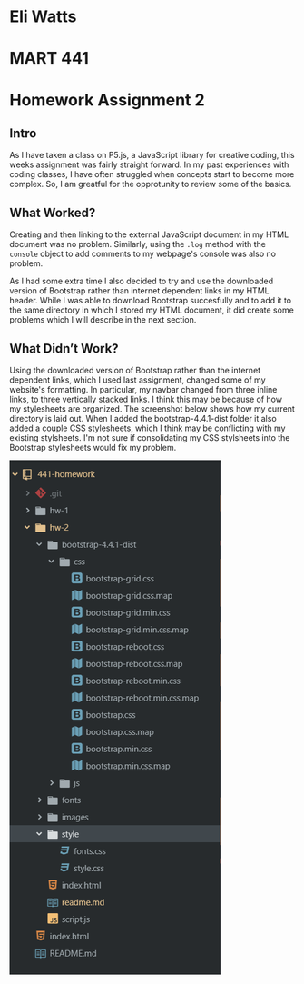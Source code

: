 # Eli Watts
# MART 441
# Homework Assignment 2

## Intro

As I have taken a class on P5.js, a JavaScript library for creative coding, this weeks assignment was fairly straight forward. In my past experiences with coding classes, I have often struggled when concepts start to become more complex. So, I am greatful for the opprotunity to review some of the basics.

## What Worked?

Creating and  then linking to the external JavaScript document in my HTML document was no problem. Similarly, using the `.log` method with the `console` object to add comments to my webpage's console was also no problem.

As I had some extra time I also decided to try and use the downloaded version of Bootstrap rather than internet dependent links in my HTML header. While I was able to download Bootstrap succesfully and to add it to the same directory in which I stored my HTML document, it did create some problems which I will describe in the next section.

## What Didn’t Work?

Using the downloaded version of Bootstrap rather than the internet dependent links, which I used last assignment, changed some of my website's formatting. In particular, my navbar changed from three inline links, to three vertically stacked links. I think this may be because of how my stylesheets are organized. The screenshot below shows how my current directory is laid out. When I added the bootstrap-4.4.1-dist folder it also added a couple CSS stylesheets, which I think may be conflicting with my existing stylsheets. I'm not sure if consolidating my CSS stylsheets into the Bootstrap stylesheets would fix my problem. 

![W3 Parallax Scrolling Code](./images/stylesheet-organization.png)
